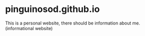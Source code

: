 # pinguinosod.github.io
This is a personal website, there should be information about me. (informational website)
